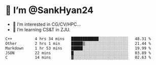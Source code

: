 # 👋 I’m @SankHyan24

- 👀 I’m interested in CG/CV/HPC...
- 🌱 I’m learning CS&T in ZJU.

<!---
SankHyan24/SankHyan24 is a ✨ special ✨ repository because its `README.md` (this file) appears on your GitHub profile.
You can click the Preview link to take a look at your changes.
--->
<!--START_SECTION:waka-->

```txt
C++          4 hrs 34 mins   ████████████░░░░░░░░░░░░░   48.31 %
Other        2 hrs 1 min     █████▒░░░░░░░░░░░░░░░░░░░   21.44 %
Markdown     1 hr 53 mins    █████░░░░░░░░░░░░░░░░░░░░   19.99 %
JSON         22 mins         █░░░░░░░░░░░░░░░░░░░░░░░░   03.89 %
C            14 mins         ▓░░░░░░░░░░░░░░░░░░░░░░░░   02.63 %
```

<!--END_SECTION:waka-->
